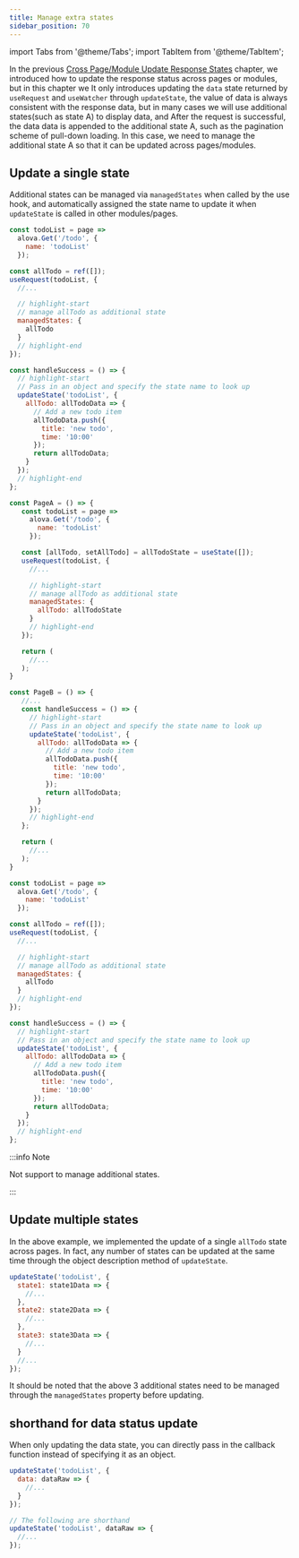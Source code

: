 ```yaml
---
title: Manage extra states
sidebar_position: 70
---
```


import Tabs from '@theme/Tabs';
import TabItem from '@theme/TabItem';

In the previous [Cross Page/Module Update Response States](/tutorial/advanced/update-across-components) chapter, we introduced how to update the response status across pages or modules, but in this chapter we It only introduces updating the `data` state returned by `useRequest` and `useWatcher` through `updateState`, the value of data is always consistent with the response data, but in many cases we will use additional states(such as state A) to display data, and After the request is successful, the data data is appended to the additional state A, such as the pagination scheme of pull-down loading. In this case, we need to manage the additional state A so that it can be updated across pages/modules.

## Update a single state

Additional states can be managed via `managedStates` when called by the use hook, and automatically assigned the state name to update it when `updateState` is called in other modules/pages.

<Tabs groupId="framework">
<TabItem value="1" label="vue composition">

```javascript title="A.vue"
const todoList = page =>
  alova.Get('/todo', {
    name: 'todoList'
  });

const allTodo = ref([]);
useRequest(todoList, {
  //...

  // highlight-start
  // manage allTodo as additional state
  managedStates: {
    allTodo
  }
  // highlight-end
});
```

```javascript title="B.vue"
const handleSuccess = () => {
  // highlight-start
  // Pass in an object and specify the state name to look up
  updateState('todoList', {
    allTodo: allTodoData => {
      // Add a new todo item
      allTodoData.push({
        title: 'new todo',
        time: '10:00'
      });
      return allTodoData;
    }
  });
  // highlight-end
};
```

</TabItem>

<TabItem value="2" label="react">

```javascript title="A.jsx"
const PageA = () => {
   const todoList = page =>
     alova.Get('/todo', {
       name: 'todoList'
     });

   const [allTodo, setAllTodo] = allTodoState = useState([]);
   useRequest(todoList, {
     //...

     // highlight-start
     // manage allTodo as additional state
     managedStates: {
       allTodo: allTodoState
     }
     // highlight-end
   });

   return (
     //...
   );
}
```

```javascript title="B.jsx"
const PageB = () => {
   //...
   const handleSuccess = () => {
     // highlight-start
     // Pass in an object and specify the state name to look up
     updateState('todoList', {
       allTodo: allTodoData => {
         // Add a new todo item
         allTodoData.push({
           title: 'new todo',
           time: '10:00'
         });
         return allTodoData;
       }
     });
     // highlight-end
   };

   return (
     //...
   );
}
```

</TabItem>

<TabItem value="3" label="svelte">

```javascript title="A.svelte"
const todoList = page =>
  alova.Get('/todo', {
    name: 'todoList'
  });

const allTodo = ref([]);
useRequest(todoList, {
  //...

  // highlight-start
  // manage allTodo as additional state
  managedStates: {
    allTodo
  }
  // highlight-end
});
```

```javascript title="B.svelte"
const handleSuccess = () => {
  // highlight-start
  // Pass in an object and specify the state name to look up
  updateState('todoList', {
    allTodo: allTodoData => {
      // Add a new todo item
      allTodoData.push({
        title: 'new todo',
        time: '10:00'
      });
      return allTodoData;
    }
  });
  // highlight-end
};
```

</TabItem>
<TabItem value="4" label="vue options">

:::info Note

Not support to manage additional states.

:::

</TabItem>
</Tabs>

## Update multiple states

In the above example, we implemented the update of a single `allTodo` state across pages. In fact, any number of states can be updated at the same time through the object description method of `updateState`.

```javascript
updateState('todoList', {
  state1: state1Data => {
    //...
  },
  state2: state2Data => {
    //...
  },
  state3: state3Data => {
    //...
  }
  //...
});
```

It should be noted that the above 3 additional states need to be managed through the `managedStates` property before updating.

## shorthand for data status update

When only updating the data state, you can directly pass in the callback function instead of specifying it as an object.

```javascript
updateState('todoList', {
  data: dataRaw => {
    //...
  }
});

// The following are shorthand
updateState('todoList', dataRaw => {
  //...
});
```
